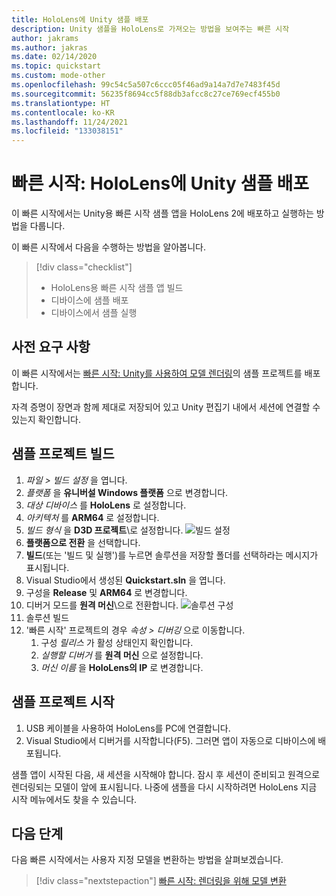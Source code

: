 ```yaml
---
title: HoloLens에 Unity 샘플 배포
description: Unity 샘플을 HoloLens로 가져오는 방법을 보여주는 빠른 시작
author: jakrams
ms.author: jakras
ms.date: 02/14/2020
ms.topic: quickstart
ms.custom: mode-other
ms.openlocfilehash: 99c54c5a507c6ccc05f46ad9a14a7d7e7483f45d
ms.sourcegitcommit: 56235f8694cc5f88db3afcc8c27ce769ecf455b0
ms.translationtype: HT
ms.contentlocale: ko-KR
ms.lasthandoff: 11/24/2021
ms.locfileid: "133038151"
---
```

# <a name="quickstart-deploy-unity-sample-to-hololens"></a>빠른 시작: HoloLens에 Unity 샘플 배포

이 빠른 시작에서는 Unity용 빠른 시작 샘플 앱을 HoloLens 2에 배포하고 실행하는 방법을 다룹니다.

이 빠른 시작에서 다음을 수행하는 방법을 알아봅니다.

> [!div class="checklist"]
>
>* HoloLens용 빠른 시작 샘플 앱 빌드
>* 디바이스에 샘플 배포
>* 디바이스에서 샘플 실행

## <a name="prerequisites"></a>사전 요구 사항

이 빠른 시작에서는 [빠른 시작: Unity를 사용하여 모델 렌더링](render-model.md)의 샘플 프로젝트를 배포합니다.

자격 증명이 장면과 함께 제대로 저장되어 있고 Unity 편집기 내에서 세션에 연결할 수 있는지 확인합니다.

## <a name="build-the-sample-project"></a>샘플 프로젝트 빌드

1. *파일 > 빌드 설정* 을 엽니다.
1. *플랫폼* 을 **유니버설 Windows 플랫폼** 으로 변경합니다.
1. *대상 디바이스* 를 **HoloLens** 로 설정합니다.
1. *아키텍처* 를 **ARM64** 로 설정합니다.
1. *빌드 형식* 을 **D3D 프로젝트**\로 설정합니다.
    ![빌드 설정](./media/unity-build-settings.png)
1. **플랫폼으로 전환** 을 선택합니다.
1. **빌드**(또는 '빌드 및 실행')를 누르면 솔루션을 저장할 폴더를 선택하라는 메시지가 표시됩니다.
1. Visual Studio에서 생성된 **Quickstart.sln** 을 엽니다.
1. 구성을 **Release** 및 **ARM64** 로 변경합니다.
1. 디버거 모드를 **원격 머신**\으로 전환합니다.
    ![솔루션 구성](media/unity-deploy-config.png)
1. 솔루션 빌드
1. '빠른 시작' 프로젝트의 경우 *속성 > 디버깅* 으로 이동합니다.
    1. 구성 *릴리스* 가 활성 상태인지 확인합니다.
    1. *실행할 디버거* 를 **원격 머신** 으로 설정합니다.
    1. *머신 이름* 을 **HoloLens의 IP** 로 변경합니다.

## <a name="launch-the-sample-project"></a>샘플 프로젝트 시작

1. USB 케이블을 사용하여 HoloLens를 PC에 연결합니다.
1. Visual Studio에서 디버거를 시작합니다(F5). 그러면 앱이 자동으로 디바이스에 배포됩니다.

샘플 앱이 시작된 다음, 새 세션을 시작해야 합니다. 잠시 후 세션이 준비되고 원격으로 렌더링되는 모델이 앞에 표시됩니다.
나중에 샘플을 다시 시작하려면 HoloLens 지금 시작 메뉴에서도 찾을 수 있습니다.

## <a name="next-steps"></a>다음 단계

다음 빠른 시작에서는 사용자 지정 모델을 변환하는 방법을 살펴보겠습니다.

> [!div class="nextstepaction"]
> [빠른 시작: 렌더링을 위해 모델 변환](convert-model.md)
